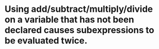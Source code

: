 # Using add/subtract/multiply/divide on a variable that has not been declared causes subexpressions to be evaluated twice.
